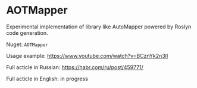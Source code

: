 # AOTMapper
Experimental implementation of library like AutoMapper powered by Roslyn code generation.

Nuget: ``` AOTMapper ```

Usage example: https://www.youtube.com/watch?v=BCznYk2n3II

Full acticle in Russian: https://habr.com/ru/post/459771/

Full acticle in English: in progress
